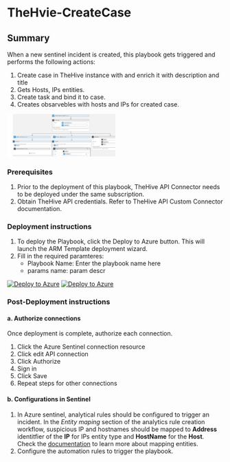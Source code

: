 # TheHvie-CreateCase

## Summary

When a new sentinel incident is created, this playbook gets triggered and performs the following actions:

1. Create case in TheHive instance with and enrich it with description and title
2. Gets Hosts, IPs entities.
3. Create task and bind it to case.
4. Creates obsarvebles with hosts and IPs for created case. 

<img src="./playbook_screenshot.png" width="50%"/><br>

### Prerequisites

1. Prior to the deployment of this playbook, TheHive  API Connector needs to be deployed under the same subscription.
2. Obtain TheHive API credentials. Refer to TheHive API Custom Connector documentation.


### Deployment instructions

1. To deploy the Playbook, click the Deploy to Azure button. This will launch the ARM Template deployment wizard.
2. Fill in the required paramteres:
    * Playbook Name: Enter the playbook name here
    * params name: param descr

[![Deploy to Azure](https://aka.ms/deploytoazurebutton)](https://portal.azure.com/#create/Microsoft.Template/uri/https%3A%2F%2Fraw.githubusercontent.com%2Fsocprime%2FAzure-Sentinel%2Fbase-playbooks-solution%2FSolutions%2FBasePlaybooksSolution%2FPlaybooks%2FPlaybooks%2FVendorProduct-playbookname%2Fazuredeploy.json) [![Deploy to Azure](https://aka.ms/deploytoazuregovbutton)](https://portal.azure.us/#create/Microsoft.Template/uri/https%3A%2F%2Fraw.githubusercontent.com%2Fsocprime%2FAzure-Sentinel%2Fbase-playbooks-solution%2FSolutions%2FBasePlaybooksSolution%2FPlaybooks%2FPlaybooks%2FVendorProduct-playbookname%2Fazuredeploy.json)

### Post-Deployment instructions

#### a. Authorize connections

Once deployment is complete, authorize each connection.

1. Click the Azure Sentinel connection resource
2. Click edit API connection
3. Click Authorize
4. Sign in
5. Click Save
6. Repeat steps for other connections

#### b. Configurations in Sentinel

1. In Azure sentinel, analytical rules should be configured to trigger an incident.
In the *Entity maping* section of the analytics rule creation workflow, suspicious IP and hostnames should be mapped to **Address** identitfier of the **IP** for IPs entity type and **HostName** for the **Host**. Check the [documentation](https://docs.microsoft.com/azure/sentinel/map-data-fields-to-entities) to learn more about mapping entities.
2. Configure the automation rules to trigger the playbook.